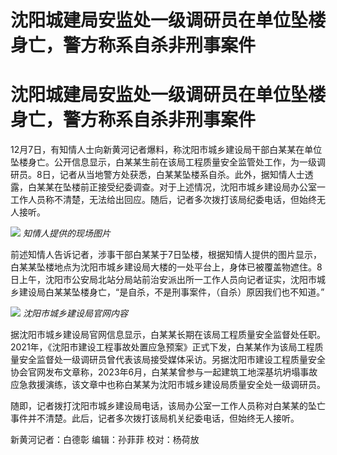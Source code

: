 # 沈阳城建局安监处一级调研员在单位坠楼身亡，警方称系自杀非刑事案件

# 沈阳城建局安监处一级调研员在单位坠楼身亡，警方称系自杀非刑事案件

12月7日，有知情人士向新黄河记者爆料，称沈阳市城乡建设局干部白某某在单位坠楼身亡。公开信息显示，白某某生前在该局工程质量安全监管处工作，为一级调研员。8日，记者从当地警方处获悉，白某某坠楼系自杀。此外，据知情人士透露，白某某在坠楼前正接受纪委调查。对于上述情况，沈阳市城乡建设局办公室一工作人员称不清楚，无法给出回应。随后，记者多次拨打该局纪委电话，但始终无人接听。

![](https://inews.gtimg.com/om_bt/OIvcCVWZRi9X2rs6d8Kz6bFbbxuXDtE3N1QZ1OldtbF9YAA/1000)
_知情人提供的现场图片_

前述知情人告诉记者，涉事干部白某某于7日坠楼，根据知情人提供的图片显示，白某某坠楼地点为沈阳市城乡建设局大楼的一处平台上，身体已被覆盖物遮住。8日上午，沈阳市公安局北站分局站前治安派出所一工作人员向记者证实，沈阳市城乡建设局白某某坠楼身亡，“是自杀，不是刑事案件，（自杀）原因我们也不知道。”

![](https://inews.gtimg.com/om_bt/ONNFQxpRrpug2FcINVQH0z7nVzzdJOk_uAY7DrDAUcBwEAA/1000)
_沈阳市城乡建设局官网内容_

据沈阳市城乡建设局官网信息显示，白某某长期在该局工程质量安全监督处任职。2021年，《沈阳市建设工程事故处置应急预案》正式下发，白某某作为该局工程质量安全监督处一级调研员曾代表该局接受媒体采访。另据沈阳市建设工程质量安全协会官网发布文章称，2023年6月，白某某曾参与一起建筑工地深基坑坍塌事故应急救援演练，该文章中也称白某某为沈阳市城乡建设局质量安全处一级调研员。

随即，记者拨打沈阳市城乡建设局电话，该局办公室一工作人员称对白某某的坠亡事件并不清楚。此后，记者多次拨打该局机关纪委电话，但始终无人接听。

新黄河记者：白德彰 编辑：孙菲菲 校对：杨荷放

